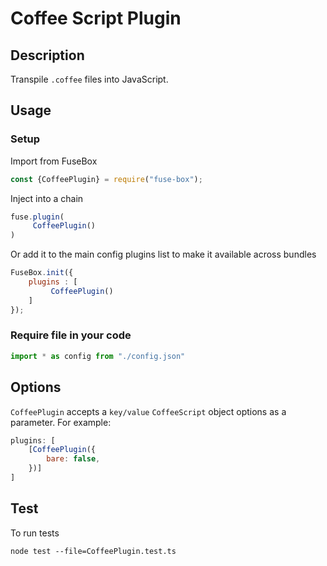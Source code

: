 # Coffee Script Plugin

## Description
Transpile `.coffee` files into JavaScript.

## Usage

### Setup
Import from FuseBox

```js
const {CoffeePlugin} = require("fuse-box");
```

Inject into a chain

```js
fuse.plugin(
     CoffeePlugin()
)
```

Or add it to the main config plugins list to make it available across bundles

```js
FuseBox.init({
    plugins : [
         CoffeePlugin()
    ]
});
```

### Require file in your code

```js
import * as config from "./config.json"
```

## Options
`CoffeePlugin` accepts a `key/value` `CoffeeScript` object options as a parameter. For example:

```js
plugins: [
    [CoffeePlugin({
        bare: false,
    })]
]
```

## Test
To run tests
```
node test --file=CoffeePlugin.test.ts
```
